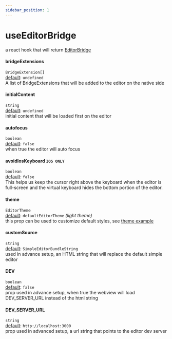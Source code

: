 ```yaml
---
sidebar_position: 1
---
```


# useEditorBridge

a react hook that will return [EditorBridge](./EditorBridge)

#### bridgeExtensions

`BridgeExtension[]`  
<u>default</u>: `undefined`<br />
A list of BridgeExtensions that will be added to the editor on the native side

#### initialContent

`string`  
<u>default</u>: `undefined`<br />
initial content that will be loaded first on the editor

#### autofocus

`boolean`  
<u>default</u>: `false`<br />
when true the editor will auto focus

#### avoidIosKeyboard `IOS ONLY`

`boolean`  
<u>default</u>: `false`<br />
This helps us keep the cursor right above the keyboard when the editor is full-screen and the virtual keyboard hides the bottom portion of the editor.

#### theme

`EditorTheme`  
<u>default</u>: `defaultEditorTheme` <i>(light theme)</i><br />
this prop can be used to customize default styles, see [theme example](../examples/customTheme.md)

#### customSource

`string`  
<u>default</u>: `SimpleEditorBundleString`<br />
used in advance setup, an HTML string that will replace the default simple editor

#### DEV

`boolean`  
<u>default</u>: `false`<br />
prop used in advance setup, when true the webview will load DEV_SERVER_URL instead of the html string

#### DEV_SERVER_URL

`string`  
<u>default</u>: `http://localhost:3000`<br />
prop used in advanced setup, a url string that points to the editor dev server
